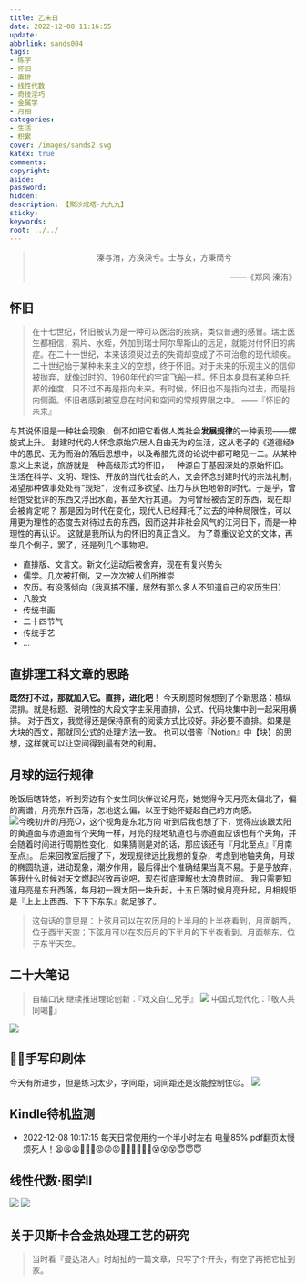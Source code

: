 ```yaml
---
title: 乙未日
date: 2022-12-08 11:16:55
update: 
abbrlink: sands004
tags:
- 练字
- 怀旧
- 直排
- 线性代数
- 奇技淫巧
- 金属学
- 月相
categories:
- 生活
- 积累
cover: /images/sands2.svg
katex: true
comments:
copyright:
aside: 
password:
hidden:
description: 【聚沙成塔·九九九】 
sticky: 
keywords:
root: ../../
---
```


> <center>溱与洧，方涣涣兮。士与女，方秉蕳兮</center>
> <p align="right">——《郑风·溱洧》</p>
## 怀旧
> 在十七世纪，怀旧被认为是一种可以医治的疾病，类似普通的感冒。瑞士医生都相信，鸦片、水蛭，外加到瑞士阿尔卑斯山的远足，就能对付怀旧的病症。在二十一世纪，本来该须臾过去的失调却变成了不可治愈的现代顽疾。二十世纪始于某种未来主义的空想，终于怀旧。对于未来的乐观主义的信仰被抛弃，就像过时的、1960年代的宇宙飞船一样。怀旧本身具有某种乌托邦的维度，只不过不再是指向未来。有时候，怀旧也不是指向过去，而是指向侧面。怀旧者感到被窒息在时间和空间的常规界限之中。
> ——『怀旧的未来』

与其说怀旧是一种社会现象，倒不如把它看做人类社会**发展规律**的一种表现——螺旋式上升。
封建时代的人怀念原始穴居人自由无为的生活，这从老子的《道德经》中的愚民、无为而治的落后思想中，以及希腊先贤的论说中都可略见一二。从某种意义上来说，旅游就是一种高级形式的怀旧，一种源自于基因深处的原始怀旧。
生活在科学、文明、理性、开放的当代社会的人，又会怀念封建时代的宗法礼制，渴望那种做事处处有"规矩"，没有过多欲望、压力与灰色地带的时代。于是乎，曾经饱受批评的东西又浮出水面，甚至大行其道。
为何曾经被否定的东西，现在却会被肯定呢？
那是因为时代在变化，现代人已经拜托了过去的种种局限性，可以用更为理性的态度去对待过去的东西，因而这并非社会风气的江河日下，而是一种理性的再认识。
这就是我所认为的怀旧的真正含义。
为了尊重议论文的文体，再举几个例子，罢了，还是列几个事物吧。
- 直排版、文言文。新文化运动后被舍弃，现在有复兴势头
- 儒学。几次被打倒，又一次次被人们所推崇
- 农历。有没落倾向（我真搞不懂，居然有那么多人不知道自己的农历生日）
- 八股文
- 传统书画
- 二十四节气
- 传统手艺
- ...

## 直排理工科文章的思路
**既然打不过，那就加入它。直排，进化吧**！
今天刷题时候想到了个新思路：横纵混排。就是标题、说明性的大段文字主采用直排，公式、代码块集中到一起采用横排。
对于西文，我觉得还是保持原有的阅读方式比较好。非必要不直排。如果是大块的西文，那就同公式的处理方法一致。
也可以借鉴『Notion』中【块】的思想，这样就可以让空间得到最有效的利用。

## 月球的运行规律
晚饭后瞎转悠，听到旁边有个女生同伙伴议论月亮，她觉得今天月亮太偏北了，偏的离谱，月亮东升西落，怎地这么偏，以至于她怀疑起自己的方向感。
![今晚初升的月亮○，这个视角是东北方向](../../../images/20221012/IMG_20221209_000218.jpg)
听到后我也想了下，觉得应该跟太阳的黄道面与赤道面有个夹角一样，月亮的绕地轨道也与赤道面应该也有个夹角，并会随着时间进行周期性变化，如果猜测是对的话，那应该还有『月北至点』『月南至点』。
后来回教室后搜了下，发现规律远比我想的复杂，考虑到地轴夹角，月球的椭圆轨道，进动现象，潮汐作用，最后得出个准确结果当真不易。于是乎放弃，等我什么时候对天文燃起兴致再说吧，现在彻底理解也太浪费时间。
我只需要知道月亮是东升西落，每月初一跟太阳一块升起，十五日落时候月亮升起，月相规矩是『上上上西西、下下下东东』就足够了。
> 这句话的意思是：上弦月可以在农历月的上半月的上半夜看到，月面朝西，位于西半天空；下弦月可以在农历月的下半月的下半夜看到，月面朝东，位于东半天空。

## 二十大笔记
> 自编口诀
> 继续推进理论创新：『戏文自仁兄手』
> ![](../../../images/20221012/IMG_20221208_140602.jpg)
> 中国式现代化：『敬人共同喝🍺』

![](../../../images/20221012/IMG_20221208_135955.jpg)


## ✍🏻手写印刷体
今天有所进步，但是练习太少，字间距，词间距还是没能控制住😑。
![](../../../images/20221012/IMG_20221208_111526.jpg)
## Kindle待机监测
* 2022-12-08 10:17:15 每天日常使用约一个半小时左右 电量85%
pdf翻页太慢烦死人！😫😫😫😤😤😤😡😡😡🤬🤬🤬🤡🤡🤡😵😵😵😇😇😇
## 线性代数·图学II
![](../../../images/20221012/IMG_20221208_115657.jpg)
![](../../../images/20221012/IMG_20221208_153321.jpg)
## 关于贝斯卡合金热处理工艺的研究
>  当时看『曼达洛人』时胡扯的一篇文章，只写了个开头，有空了再把它扯到家。